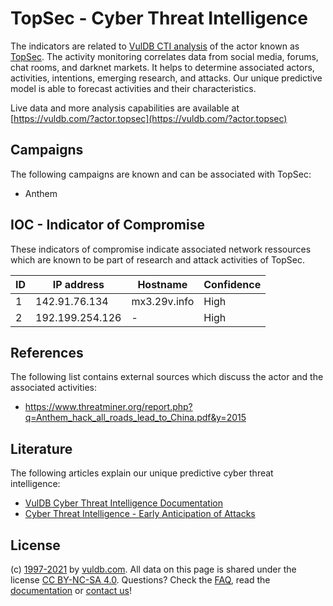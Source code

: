 # TopSec - Cyber Threat Intelligence

The indicators are related to [VulDB CTI analysis](https://vuldb.com/?doc.cti) of the actor known as [TopSec](https://vuldb.com/?actor.topsec). The activity monitoring correlates data from social media, forums, chat rooms, and darknet markets. It helps to determine associated actors, activities, intentions, emerging research, and attacks. Our unique predictive model is able to forecast activities and their characteristics.

Live data and more analysis capabilities are available at [https://vuldb.com/?actor.topsec](https://vuldb.com/?actor.topsec)

## Campaigns

The following campaigns are known and can be associated with TopSec:

* Anthem

## IOC - Indicator of Compromise

These indicators of compromise indicate associated network ressources which are known to be part of research and attack activities of TopSec.

ID | IP address | Hostname | Confidence
-- | ---------- | -------- | ----------
1 | 142.91.76.134 | mx3.29v.info | High
2 | 192.199.254.126 | - | High

## References

The following list contains external sources which discuss the actor and the associated activities:

* https://www.threatminer.org/report.php?q=Anthem_hack_all_roads_lead_to_China.pdf&y=2015

## Literature

The following articles explain our unique predictive cyber threat intelligence:

* [VulDB Cyber Threat Intelligence Documentation](https://vuldb.com/?doc.cti)
* [Cyber Threat Intelligence - Early Anticipation of Attacks](https://www.scip.ch/en/?labs.20201022)

## License

(c) [1997-2021](https://vuldb.com/?doc.changelog) by [vuldb.com](https://vuldb.com/?doc.about). All data on this page is shared under the license [CC BY-NC-SA 4.0](https://creativecommons.org/licenses/by-nc-sa/4.0/). Questions? Check the [FAQ](https://vuldb.com/?doc.faq), read the [documentation](https://vuldb.com/?doc) or [contact us](https://vuldb.com/?contact)!
